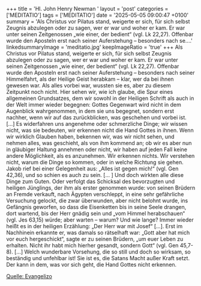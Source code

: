 +++
title = 'Hl. John Henry Newman  '
layout = 'post'
categories = ['MEDITATIO']
tags = ['MEDITATIO']
date = '2025-05-05 09:00:47 +0100'
summary = 'Als Christus vor Pilatus stand, weigerte er sich, für sich selbst Zeugnis abzulegen oder zu sagen, wer er war und woher er kam. Er war unter seinen Zeitgenossen „wie einer, der bedient“ (vgl. Lk 22,27). Offenbar wurde den Aposteln erst nach seiner Auferstehung – besonders nach se....'
linkedsummaryImage = 'meditatio.jpg'
keepImageRatio = 'true'
+++
Als Christus vor Pilatus stand, weigerte er sich, für sich selbst Zeugnis abzulegen oder zu sagen, wer er war und woher er kam. Er war unter seinen Zeitgenossen „wie einer, der bedient“ (vgl. Lk 22,27). Offenbar wurde den Aposteln erst nach seiner Auferstehung – besonders nach seiner Himmelfahrt, als der Heilige Geist herabkam – klar, wer da bei ihnen gewesen war.<!--more--> Als alles vorbei war, wussten sie es, aber zu diesem Zeitpunkt noch nicht. Hier sehen wir, wie ich glaube, die Spur eines allgemeinen Grundsatzes, dem wir sowohl in der Heiligen Schrift als auch in der Welt immer wieder begegnen: Gottes Gegenwart wird nicht in dem Augenblick wahrgenommen, in dem sie uns begegnet, sondern erst nachher, wenn wir auf das zurückblicken, was geschehen und vorbei ist. […]
Es widerfahren uns angenehme oder schmerzliche Dinge; wir wissen nicht, was sie bedeuten, wir erkennen nicht die Hand Gottes in ihnen. Wenn wir wirklich Glauben haben, bekennen wir, was wir nicht sehen, und nehmen alles, was geschieht, als von ihm kommend an; ob wir es aber nun in gläubiger Haltung annehmen oder nicht, wir haben auf jeden Fall keine andere Möglichkeit, als es anzunehmen. Wir erkennen nichts. Wir verstehen nicht, warum die Dinge so kommen, oder in welche Richtung sie gehen. Jakob rief bei einer Gelegenheit aus: „Alles ist gegen mich!“ (vgl. Gen 42,36), und so schien es auch zu sein. [… ] Und doch wirkten alle diese Dinge zum Guten. Oder verfolgt das Schicksal des bevorzugten und heiligen Jünglings, der ihm als erster genommen wurde: von seinen Brüdern an Fremde verkauft, nach Ägypten verschleppt, in eine sehr gefährliche Versuchung gelockt, die zwar überwunden, aber nicht belohnt wurde, ins Gefängnis geworfen, so dass die Eisenketten bis in seine Seele drangen, dort wartend, bis der Herr gnädig sein und „vom Himmel herabschauen“ (vgl. Jes 63,15) würde; aber warten – warum? Und wie lange? Immer wieder heißt es in der heiligen Erzählung: „Der Herr war mit Josef“ [...]. Erst im Nachhinein erkannte er, was damals so rätselhaft war: „Gott aber hat mich vor euch hergeschickt“, sagte er zu seinen Brüdern, „um euer Leben zu erhalten. Nicht ihr habt mich hierher gesandt, sondern Gott“ (vgl. Gen 45,7-8). […]
Welch wunderbare Vorsehung, die so still und doch so wirksam, so beständig und unfehlbar ist! Sie ist es, die Satans Macht außer Kraft setzt. Der kann in dem, was vor sich geht, die Hand Gottes nicht erkennen.
 


[Quelle: Evangelizo](https://evangeliumtagfuertag.org/DE/gospel)
